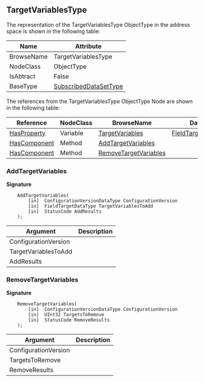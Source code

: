 <!-- objecttype -->
## TargetVariablesType

The representation of the TargetVariablesType ObjectType in the address space is shown in the following table:  

|Name|Attribute|
|---|---|
|BrowseName|TargetVariablesType|
|NodeClass|ObjectType|
|IsAbtract|False|
|BaseType|[SubscribedDataSetType](../../../Part14/ObjectTypes/SubscribedDataSetType/readme.md)|

The references from the TargetVariablesType ObjectType Node are shown in the following table:  

|Reference|NodeClass|BrowseName|DataType|TypeDefinition|ModellingRule|
|---|---|---|---|---|---|
|[HasProperty](../../../Part3/ReferenceTypes/HasProperty/readme.md)|Variable|[TargetVariables](#TargetVariables)|[FieldTargetDataType](../../../Part14/DataTypes/FieldTargetDataType/readme.md)[]|[PropertyType](../../Part5/VariableTypes/PropertyType/readme.md)|[Mandatory](../../Objects/Mandatory/readme.md)|
|[HasComponent](../../../Part3/ReferenceTypes/HasComponent/readme.md)|Method|[AddTargetVariables](#AddTargetVariables)|||[Optional](../../Objects/Optional/readme.md)|
|[HasComponent](../../../Part3/ReferenceTypes/HasComponent/readme.md)|Method|[RemoveTargetVariables](#RemoveTargetVariables)|||[Optional](../../Objects/Optional/readme.md)|

### <a name="AddTargetVariables"></a>AddTargetVariables

**Signature**
```
    AddTargetVariables(
        [in]  ConfigurationVersionDataType ConfigurationVersion
        [in]  FieldTargetDataType TargetVariablesToAdd
        [in]  StatusCode AddResults
    );
```

|Argument|Description|
|---|---|
|ConfigurationVersion||
|TargetVariablesToAdd||
|AddResults||

### <a name="RemoveTargetVariables"></a>RemoveTargetVariables

**Signature**
```
    RemoveTargetVariables(
        [in]  ConfigurationVersionDataType ConfigurationVersion
        [in]  UInt32 TargetsToRemove
        [in]  StatusCode RemoveResults
    );
```

|Argument|Description|
|---|---|
|ConfigurationVersion||
|TargetsToRemove||
|RemoveResults||


